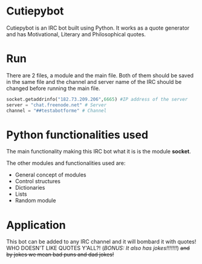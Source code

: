 # Cutiepybot
Cutiepybot is an IRC bot built using Python. It works as a quote generator and has Motivational, Literary and Philosophical quotes.

# Run
There are 2 files, a module and the main file. Both of them should be saved in the same file and the channel and server name of the IRC should be changed before running the main file. 

```python 
socket.getaddrinfo("182.73.209.206",6665) #IP address of the server
server = "chat.freenode.net" # Server
channel = "##testabotforme" # Channel
```
# Python functionalities used
The main functionality making this IRC bot what it is is the module **socket**. 

The other modules and functionalities used are:
- General concept of modules
- Control structures 
- Dictionaries 
- Lists
- Random module

# Application
This bot can be added to any IRC channel and it will bombard it with quotes! WHO DOESN'T LIKE QUOTES Y'ALL?! (_BONUS: It also has jokes!!!!!!!_)
~~and by jokes we mean bad puns and dad jokes!~~
